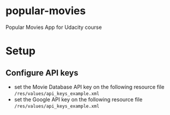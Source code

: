# popular-movies

Popular Movies App for Udacity course

# Setup

## Configure API keys

- set the Movie Database  API key on the following resource file `/res/values/api_keys_example.xml`
- set the Google API key on the following resource file `/res/values/api_keys_example.xml`
